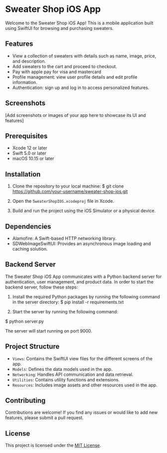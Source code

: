 # Sweater Shop iOS App

Welcome to the Sweater Shop iOS App! This is a mobile application built using SwiftUI for browsing and purchasing sweaters.

## Features

- View a collection of sweaters with details such as name, image, price, and description.
- Add sweaters to the cart and proceed to checkout.
- Pay with apple pay for visa and mastercard
- Profile management: view user profile details and edit profile information.
- Authentication: sign up and log in to access personalized features.

## Screenshots

[Add screenshots or images of your app here to showcase its UI and features]

## Prerequisites

- Xcode 12 or later
- Swift 5.0 or later
- macOS 10.15 or later

## Installation

1. Clone the repository to your local machine:
$ git clone https://github.com/your-username/sweater-shop-ios.git

2. Open the `SweaterShopIOS.xcodeproj` file in Xcode.

3. Build and run the project using the iOS Simulator or a physical device.

## Dependencies

- Alamofire: A Swift-based HTTP networking library.
- SDWebImageSwiftUI: Provides an asynchronous image loading and caching solution.

## Backend Server

The Sweater Shop iOS App communicates with a Python backend server for authentication, user management, and product data. In order to start the backend server, follow these steps:

1. Install the required Python packages by running the following command in the server directory:
$ pip install -r requirements.txt

2. Start the server by running the following command:

$ python server.py


The server will start running on port 9000.

## Project Structure

- `Views`: Contains the SwiftUI view files for the different screens of the app.
- `Models`: Defines the data models used in the app.
- `Networking`: Handles API communication and data retrieval.
- `Utilities`: Contains utility functions and extensions.
- `Resources`: Includes image assets and other resources used in the app.

## Contributing

Contributions are welcome! If you find any issues or would like to add new features, please submit a pull request.

## License

This project is licensed under the [MIT License](LICENSE).


